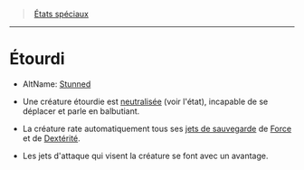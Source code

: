 ﻿---
!GenericItem
Id: conditions_hd.md#Étourdi
ParentLink: conditions_hd.md#États-spéciaux
Name: Étourdi
ParentName: États spéciaux
NameLevel: 1
AltName: '[Stunned](srd_conditions_stunned.md)'
Attributes: {}
---
> [États spéciaux](hd_conditions.md)

---

# Étourdi

- AltName: [Stunned](srd_conditions_stunned.md)

* Une créature étourdie est [neutralisée](hd_conditions_neutralise.md) (voir l'état), incapable de se déplacer et parle en balbutiant.

* La créature rate automatiquement tous ses [jets de sauvegarde](hd_abilities_jets_de_sauvegarde.md) de [Force](hd_abilities_strength.md) et de [Dextérité](hd_abilities_dexterity.md).

* Les jets d'attaque qui visent la créature se font avec un avantage.

